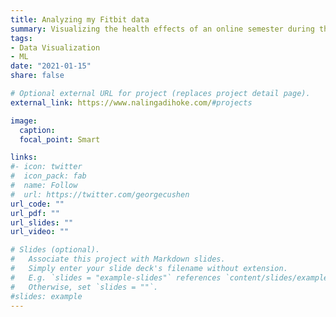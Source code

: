 ```yaml
---
title: Analyzing my Fitbit data
summary: Visualizing the health effects of an online semester during the pandemic ... and finding out the factors behind weight loss. (in progress, coming soon)
tags:
- Data Visualization
- ML
date: "2021-01-15"
share: false

# Optional external URL for project (replaces project detail page).
external_link: https://www.nalingadihoke.com/#projects

image:
  caption: 
  focal_point: Smart

links:
#- icon: twitter
#  icon_pack: fab
#  name: Follow
#  url: https://twitter.com/georgecushen
url_code: ""
url_pdf: ""
url_slides: ""
url_video: ""

# Slides (optional).
#   Associate this project with Markdown slides.
#   Simply enter your slide deck's filename without extension.
#   E.g. `slides = "example-slides"` references `content/slides/example-slides.md`.
#   Otherwise, set `slides = ""`.
#slides: example
---
```



